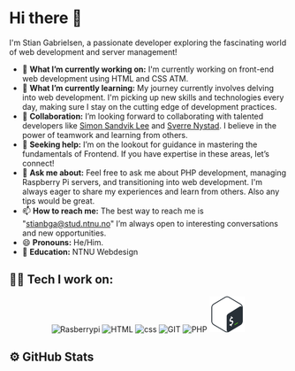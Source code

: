 # Hi there 👋

I'm Stian Gabrielsen, a passionate developer exploring the fascinating world of web development and server management!

- 🔭 **What I’m currently working on:** I'm currently working on front-end web development using HTML and CSS ATM.
- 🌱 **What I’m currently learning:** My journey currently involves delving into web development. I'm picking up new skills and technologies every day, making sure I stay on the cutting edge of development practices.
- 👯 **Collaboration:** I’m looking forward to collaborating with talented developers like [Simon Sandvik Lee](https://github.com/sandviklee) and [Sverre Nystad](https://github.com/SverreNystad). I believe in the power of teamwork and learning from others.
- 🤔 **Seeking help:** I’m on the lookout for guidance in mastering the fundamentals of Frontend. If you have expertise in these areas, let’s connect!
- 💬 **Ask me about:** Feel free to ask me about PHP development, managing Raspberry Pi servers, and transitioning into web development. I'm always eager to share my experiences and learn from others. Also any tips would be great.
- 📫 **How to reach me:** The best way to reach me is "stianbga@stud.ntnu.no" I’m always open to interesting conversations and new opportunities.
- 😄 **Pronouns:** He/Him.
- 🏦 **Education:** NTNU Webdesign

##  🧑‍💻 Tech I work on: </h2>

<div align="center">
      <img src="https://www.vectorlogo.zone/logos/raspberrypi/raspberrypi-icon.svg" alt="Rasberrypi"      width="65" height="65"/> 
      <img src="https://www.vectorlogo.zone/logos/w3_html5/w3_html5-icon.svg" alt="HTML"      width="65" height="65"/> 
      <img src="https://www.vectorlogo.zone/logos/w3_css/w3_css-icon.svg" alt="css"      width="65" height="65"/> 
      <img src="https://www.vectorlogo.zone/logos/git-scm/git-scm-icon.svg" alt="GIT"      width="65" height="65"/> 
      <img src="https://www.vectorlogo.zone/logos/php/php-icon.svg" alt="PHP"      width="65" height="65"/> 
      <img src="Bash_Logo_Colored.svg.png" alt="PHP"      width="65" height="65"/> 
</div>


<h2>⚙️ GitHub Stats</h2>
<div align="center">
  <picture>
    <source media="(prefers-color-scheme: dark)" srcset="https://github-readme-stats-nine-bay-97.vercel.app/api?username=StianGabrielsen&show_icons=true&border_color=414868&theme=tokyonight"/>
    <source media="(prefers-color-scheme: light)" srcset="https://github-readme-stats-nine-bay-97.vercel.app/api?username=StianGabrielsen&show_icons=true"/>
    <img height="190em">
  </picture>
  <picture>
    <source media="(prefers-color-scheme: dark)" srcset="https://github-readme-stats-nine-bay-97.vercel.app/api/top-langs/?username=StianGabrielsen&layout=compact&border_color=414868&theme=tokyonight"/>
    <source media="(prefers-color-scheme: light)" srcset="https://github-readme-stats-nine-bay-97.vercel.app/api/top-langs/?username=StianGabrielsen&layout=compact">
    <img height="190em">
  </picture>
</div>
